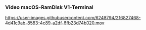 ### Video macOS-RamDisk V1-Terminal


https://user-images.githubusercontent.com/6248794/216827468-4d41c9ab-8583-4c89-a2df-6fb23d74b020.mov
